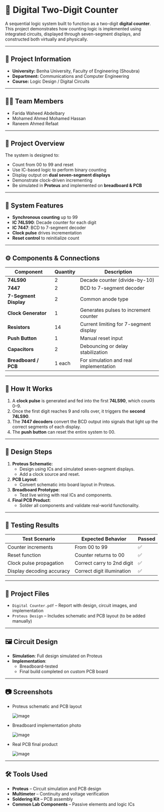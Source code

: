 # 🔢 Digital Two-Digit Counter

A sequential logic system built to function as a two-digit **digital counter**. This project demonstrates how counting logic is implemented using integrated circuits, displayed through seven-segment displays, and constructed both virtually and physically.

---

## 🏫 Project Information

* **University:** Benha University, Faculty of Engineering (Shoubra)  
* **Department:** Communications and Computer Engineering  
* **Course:** Logic Design / Digital Circuits  

---

## 👩‍💻 Team Members

* Farida Waheed Abdelbary  
* Mohamed Ahmed Mohamed Hassan   
* Raneem Ahmed Refaat   

---

## 📌 Project Overview

The system is designed to:

* Count from 00 to 99 and reset
* Use IC-based logic to perform binary counting
* Display output on **dual seven-segment displays**
* Demonstrate clock-driven incrementing
* Be simulated in **Proteus** and implemented on **breadboard & PCB**

---

## 🧠 System Features

* **Synchronous counting** up to 99
* **IC 74LS90**: Decade counter for each digit
* **IC 7447**: BCD to 7-segment decoder
* **Clock pulse** drives incrementation
* **Reset control** to reinitialize count

---

## ⚙️ Components & Connections

| Component            | Quantity | Description                                      |
|----------------------|----------|--------------------------------------------------|
| **74LS90**           | 2        | Decade counter (divide-by-10)                   |
| **7447**             | 2        | BCD to 7-segment decoder                        |
| **7-Segment Display**| 2        | Common anode type                               |
| **Clock Generator**  | 1        | Generates pulses to increment counter           |
| **Resistors**        | 14       | Current limiting for 7-segment display          |
| **Push Button**      | 1        | Manual reset input                              |
| **Capacitors**       | 2        | Debouncing or delay stabilization               |
| **Breadboard / PCB** | 1 each   | For simulation and real implementation          |

---

## 🧾 How It Works

1. A **clock pulse** is generated and fed into the first **74LS90**, which counts 0–9.
2. Once the first digit reaches 9 and rolls over, it triggers the **second 74LS90**.
3. The **7447 decoders** convert the BCD output into signals that light up the correct segments of each display.
4. The **push button** can reset the entire system to 00.

---

## 📐 Design Steps

1. **Proteus Schematic**:
   - Design using ICs and simulated seven-segment displays.
   - Add a clock source and reset.
2. **PCB Layout**:
   - Convert schematic into board layout in Proteus.
3. **Breadboard Prototype**:
   - Test live wiring with real ICs and components.
4. **Final PCB Product**:
   - Solder all components and validate real-world functionality.

---

## 🧪 Testing Results

| Test Scenario             | Expected Behavior             | Passed |
|---------------------------|-------------------------------|--------|
| Counter increments        | From 00 to 99                 | ✅     |
| Reset function            | Counter returns to 00         | ✅     |
| Clock pulse propagation   | Correct carry to 2nd digit    | ✅     |
| Display decoding accuracy | Correct digit illumination    | ✅     |

---

## 💾 Project Files

* `Digital Counter.pdf` – Report with design, circuit images, and implementation
* `Proteus Design` – Includes schematic and PCB layout (to be added manually)

---

## 🖼 Circuit Design

* **Simulation**: Full design simulated on Proteus  
* **Implementation**:
  - Breadboard-tested
  - Final build completed on custom PCB board

---

## 📷 Screenshots

* Proteus schematic and PCB layout

  ![image](https://github.com/user-attachments/assets/14305bda-5e74-48b5-9396-3750c79d3463)
* Breadboard implementation photo

  ![image](https://github.com/user-attachments/assets/cef8aab7-73f3-4bf7-aba6-f9fbd18d3c8f)
* Real PCB final product

  ![image](https://github.com/user-attachments/assets/de7c4e64-6b9b-4bc9-acb4-6d32a0d949ff)

---

## 🛠 Tools Used

* **Proteus** – Circuit simulation and PCB design  
* **Multimeter** – Continuity and voltage verification  
* **Soldering Kit** – PCB assembly  
* **Common Lab Components** – Passive elements and logic ICs  
